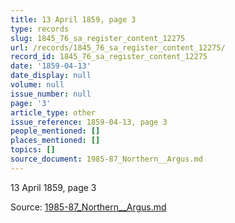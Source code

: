 ```yaml
---
title: 13 April 1859, page 3
type: records
slug: 1845_76_sa_register_content_12275
url: /records/1845_76_sa_register_content_12275/
record_id: 1845_76_sa_register_content_12275
date: '1859-04-13'
date_display: null
volume: null
issue_number: null
page: '3'
article_type: other
issue_reference: 1859-04-13, page 3
people_mentioned: []
places_mentioned: []
topics: []
source_document: 1985-87_Northern__Argus.md
---
```


13 April 1859, page 3

Source: [1985-87_Northern__Argus.md](/downloads/markdown/1985-87_Northern__Argus.md)
